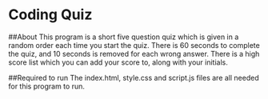 # Coding Quiz

##About
This program is a short five question quiz which is given in a random order each time you start the quiz. There is 60 seconds to complete the quiz, and 10 seconds is removed for each wrong answer. There is a high score list which you can add your score to, along with your initials.

##Required to run
The index.html, style.css and script.js files are all needed for this program to run.
